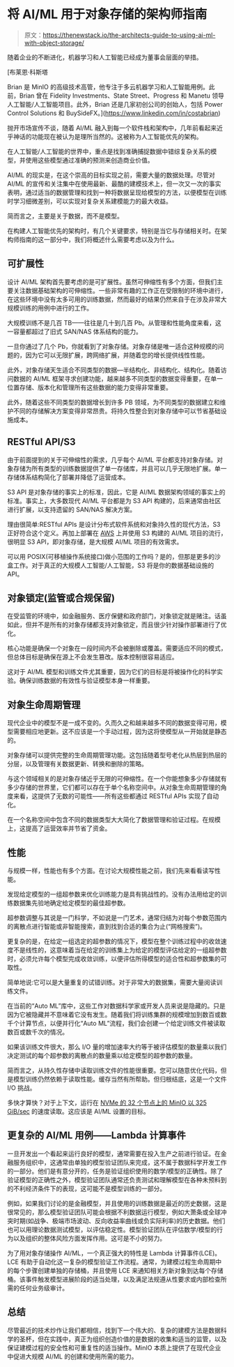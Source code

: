 # 将 AI/ML 用于对象存储的架构师指南

> 原文：<https://thenewstack.io/the-architects-guide-to-using-ai-ml-with-object-storage/>

随着企业的不断进化，机器学习和人工智能已经成为董事会层面的举措。

 [布莱恩·科斯塔

Brian 是 MinIO 的高级技术高管，他专注于多云机器学习和人工智能用例。此前，Brian 曾在 Fidelity Investments、State Street、Progress 和 Manetu 领导人工智能/人工智能项目。此外，Brian 还是几家初创公司的创始人，包括 Power Control Solutions 和 BuySideFX。](https://www.linkedin.com/in/costabrian) 

抛开市场宣传不谈，随着 AI/ML 融入到每一个软件栈和架构中，几年前看起来近乎神话的功能现在被认为是理所当然的。这被称为人工智能优先的架构。

在人工智能/人工智能的世界中，重点是找到准确捕捉数据中错综复杂关系的模型，并使用这些模型通过准确的预测来创造商业价值。

AI/ML 的现实是，在这个崇高的目标实现之前，需要大量的数据处理。尽管对 AI/ML 的宣传和关注集中在使用最新、最酷的建模技术上，但一次又一次的事实表明，通过适当的数据管理和找到一种将数据呈现给模型的方法，以便模型在训练时学习细微差别，可以实现对复杂关系建模能力的最大收益。

简而言之，主要是关于数据，而不是模型。

在构建人工智能优先的架构时，有几个关键要求，特别是当它与存储相关时。在架构师指南的这一部分中，我们将概述什么需要考虑以及为什么。

## **可扩展性**

设计 AI/ML 架构首先要考虑的是可扩展性。虽然可伸缩性有多个方面，但我们主要关注数据基础架构的可伸缩性。一些非常有趣的工作正在受限制的环境中进行，在这些环境中没有太多可用的训练数据，然而最好的结果仍然来自于在涉及非常大规模训练的用例中进行的工作。

大规模训练不是几百 TB——往往是几十到几百 Pb。从管理和性能角度来看，这一容量都超过了旧式 SAN/NAS 体系结构的能力。

一旦你通过了几个 Pb，你就看到了对象存储。对象存储是唯一适合这种规模的问题的，因为它可以无限扩展，跨网络扩展，并随着您的增长提供线性性能。

此外，对象存储天生适合不同类型的数据—半结构化、非结构化、结构化。随着访问数据的 AI/ML 框架寻求创建功能，越来越多不同类型的数据变得重要，在单一位置存储、版本化和管理所有这些数据的能力变得非常重要。

此外，随着这些不同类型的数据增长到许多 PB 领域，为不同类型的数据建立和维护不同的存储解决方案变得非常昂贵。将持久性整合到对象存储中可以节省基础设施成本。

## **RESTful API/S3**

由于前面提到的关于可伸缩性的需求，几乎每个 AI/ML 平台都支持对象存储。对象存储为所有类型的训练数据提供了单一存储库，并且可以几乎无限地扩展。单一存储体系结构简化了部署并降低了运营成本。

S3 API 是对象存储的事实上的标准，因此，它是 AI/ML 数据架构领域的事实上的标准。事实上，大多数现代 AI/ML 平台都是为 S3 API 构建的，后来通常由社区进行扩展，以支持遗留的 SAN/NAS 解决方案。

理由很简单:RESTful APIs 是设计分布式软件系统和对象持久性的现代方法，S3 正好符合这个定义。再加上部署在 [AWS](https://aws.amazon.com/?utm_content=inline-mention) 上并使用 S3 构建的 AI/ML 项目的流行，很明显 S3 API，即对象存储，是大规模 AI/ML 项目的有效需求。

可以用 POSIX(可移植操作系统接口)做小范围的工作吗？是的，但那是更多的沙盒工作。对于真正的大规模人工智能/人工智能，S3 将是你的数据基础设施的 API。

## **对象锁定(监管或合规保留)**

在受监管的环境中，如金融服务、医疗保健和政府部门，对象锁定就是赌注。话虽如此，但并不是所有的对象存储都支持对象锁定，而且很少针对操作部署进行了优化。

核心功能是确保一个对象在一段时间内不会被删除或覆盖。需要适应不同的模式，但总体目标是确保在源上不会发生篡改。版本控制很容易适应。

这对于 AI/ML 模型和训练文件尤其重要，因为它们的目标是将被操作化的科学实验。确保训练数据的有效性与验证模型本身一样重要。

## **对象生命周期管理**

现代企业中的模型不是一成不变的。久而久之和越来越多不同的数据变得可用，模型需要相应地更新。这不应该是一个手动过程，因为这将使模型从一开始就是静态的。

对象存储可以提供完整的生命周期管理功能。这包括随着型号老化从热层到热层的分层，以及管理有关数据更新、转换和删除的策略。

与这个领域相关的是对象存储近乎无限的可伸缩性。在一个你能想象多少存储就有多少存储的世界里，它们都可以存在于单个名称空间中。从对象生命周期管理的角度来看，这提供了无数的可能性——所有这些都通过 RESTful APIs 实现了自动化。

在一个名称空间中包含不同的数据类型大大简化了数据管理和验证过程。在规模上，这提高了运营效率并节省了资金。

## **性能**

与规模一样，性能也有多个方面。在讨论大规模性能之前，我们先来看看读写性能。

发现给定模型的一组超参数来优化训练能力是具有挑战性的。没有办法用给定的训练数据集先验地确定给定模型的最佳超参数。

超参数调整与其说是一门科学，不如说是一门艺术，通常归结为对每个参数范围内的离散点进行智能或非智能搜索，直到找到合适的集合为止(“网格搜索”)。

更复杂的是，在给定一组选定的超参数的情况下，模型在整个训练过程中的收敛速度不是线性的，这意味着当在给定的训练集上为给定的模型评估给定的一组超参数时，必须允许每个模型完成收敛训练，以便评估所得模型的适合性和超参数集的可取性。

简单地说:它可以是大量重复的试错训练。对于非常大的数据集，需要大量阅读训练文件。

在当前的“Auto ML”库中，这些工作对数据科学家或开发人员来说是隐藏的。只是因为它被隐藏并不意味着它没有发生。随着我们将训练集群的规模增加到数百或数千个计算节点，以便并行化“Auto ML”流程，我们会创建一个给定训练文件被读取数百或数千次的情况。

如果该训练文件很大，那么 I/O 量的增加速率大约等于被评估模型的数量乘以我们决定测试的每个超参数的离散点的数量乘以给定模型的超参数的数量。

简而言之，从持久性存储中读取训练文件的性能很重要。您可以随意优化代码，但是模型训练仍然依赖于读取性能。缓存当然有所帮助。但归根结底，这是一个文件 I/O 挑战。

多快才算快？对于上下文，运行在 [NVMe 的 32 个节点上的 MinIO 以 325 GiB/sec](https://min.io/resources/docs/MinIO-Throughput-Benchmarks-on-NVMe-SSD-Speedtest.pdf) 的速度读取。这应该是 AI/ML 设置的目标。

## **更复杂的 AI/ML 用例——Lambda 计算事件**

一旦开发出一个看起来运行良好的模型，通常需要在投入生产之前进行验证。在金融服务组织中，这通常由单独的模型验证团队来完成，这不属于数据科学开发工作的一部分。他们是有意分开的，任务是验证组织使用的数学/模型的正确性。除了验证模型的正确性之外，模型验证团队通常还负责测试和理解模型在各种未预料到的不利经济条件下的表现，这可能不是模型训练的一部分。

例如，如果我们讨论的是金融模型，并且使用的训练数据是最近的历史数据，这是很常见的，那么模型验证团队可能会根据不利数据运行模型，例如大萧条或全球冲突时期(如战争、极端市场波动、反向收益率曲线或负实际利率)的历史数据。他们也可以用理论数据测试模型，以评估稳定性。模型验证团队在评估数学/模型的行为以及组织的整体风险方面发挥作用。这可是不小的努力。

为了用对象存储操作 AI/ML，一个真正强大的特性是 Lambda 计算事件(LCE)。LCE 有助于自动化这一复杂的模型验证工作流程。通常，为建模过程生命周期中的每个步骤创建单独的存储桶，并且使用 LCE 来通知相关方新对象到达每个存储桶。该事件触发模型进展阶段的适当处理，以及满足法规遵从性要求或内部检查所需的任何业务级审计。

## **总结**

尽管最近的技术炒作让我们都相信，找到下一个伟大的、复杂的建模方法是数据科学的圣杯，但在实践中，真正为组织创造价值的是数据的收集和适当的监管，以及保证建模过程的安全性和可重复性的适当操作。MinIO 本质上提供了在现代企业中促进大规模 AI/ML 的创建和使用所需的能力。

<svg xmlns:xlink="http://www.w3.org/1999/xlink" viewBox="0 0 68 31" version="1.1"><title>Group</title> <desc>Created with Sketch.</desc></svg>